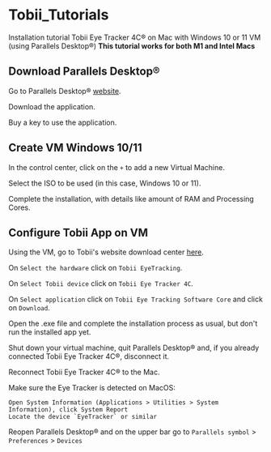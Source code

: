# Tobii_Tutorials

Installation tutorial Tobii Eye Tracker 4C® on Mac with Windows 10 or 11 VM (using Parallels Desktop®)
**This tutorial works for both M1 and Intel Macs**

## Download Parallels Desktop®

Go to Parallels Desktop® [website](https://www.parallels.com).

Download the application.

Buy a key to use the application.

## Create VM Windows 10/11

In the control center, click on the `+` to add a new Virtual Machine.

Select the ISO to be used (in this case, Windows 10 or 11).

Complete the installation, with details like amount of RAM and Processing Cores.

## Configure Tobii App on VM

Using the VM, go to Tobii's website download center [here](https://gaming.tobii.com/getstarted).

On `Select the hardware` click on `Tobii EyeTracking`.

On `Select Tobii device` click on `Tobii Eye Tracker 4C`.

On `Select application` click on `Tobii Eye Tracking Software Core` and click on `Download`.

Open the .exe file and complete the installation process as usual, but don't run the installed app yet.

Shut down your virtual machine, quit Parallels Desktop® and, if you already connected Tobii Eye Tracker 4C®, disconnect it.

Reconnect Tobii Eye Tracker 4C® to the Mac.

Make sure the Eye Tracker is detected on MacOS:

    Open System Information (Applications > Utilities > System Information), click System Report
    Locate the device `EyeTracker` or similar

Reopen Parallels Desktop® and on the upper bar go to `Parallels symbol` > `Preferences` > `Devices`
